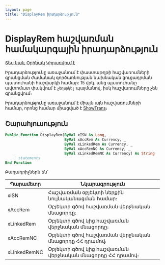 ```yaml
---
layout: page
title: "DisplayRem իրադարձություն"
---
```


# DisplayRem հաշվառման համակարգային իրադարձություն

[Տես նաև](DisplayFact.md) [Օրինակ](../Examples/E_DisplayRem.md) [Կիրառվում է](../Defs/Accounting.md)

Իրադարձությունը առաջանում է փաստաթղթի հաշվառումների գրանցման ժամանակ գործառնության նախնական ցուցադրման պատուհանի հաշվարկի համար։ 15 վրկ. անց պատուհանը ավտոմատ փակվում է `չեղարկել` պայմանով, իսկ հաշվառումները չեն գրանցվում։ 

Իրադարձությունը առաջանում է միայն այն հաշվառումների համար, որոնց համար միացված է [ShowTrans](../Functions/Functions/AccManagement/ShowTrans.html)։

## Շարահյուսություն

``` vb
Public Function DisplayRem(ByVal xISN As Long, _
                           ByVal xAccRem As Currency, _
                           ByVal xLinkedRem As Currency, _
                           ByVal xAccRemNC As Currency, _
                           ByVal xLinkedRemNC As Currency) As String
    ' statements
End Function
```

Բաղադրիչներն են՝

| Պարամետր | Նկարագրություն |
|--|--|
| xISN | Հաշվառման օբյեկտի ներքին նույնականացման համար։ |
| xAccRem | Օբյեկտի գծով հաշվառման վերջնական մնացորդը։ |
| xLinkedRem | Օբյեկտի գծով կից հաշվառման վերջնական մնացորդը։ |
| xAccRemNC | Օբյեկտի գծով հաշվառման վերջնական մնացորդը ՀՀ դրամով։  |
| xLinkedRemNC | Օբյեկտի գծով կից հաշվառման վերջնական մնացորդը ՀՀ դրամով։ |
